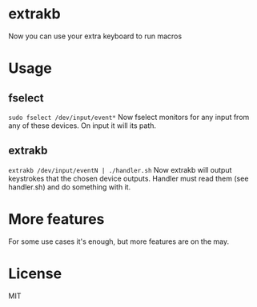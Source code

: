 # extrakb
Now you can use your extra keyboard to run macros
# Usage
## fselect
`sudo fselect /dev/input/event*`
Now fselect monitors for any input from any of these devices.
On input it will its path.
## extrakb
`extrakb /dev/input/eventN | ./handler.sh`
Now extrakb will output keystrokes that the chosen device outputs.
Handler must read them (see handler.sh) and do something with it.
# More features
For some use cases it's enough, but more features are on the may.
# License
MIT
